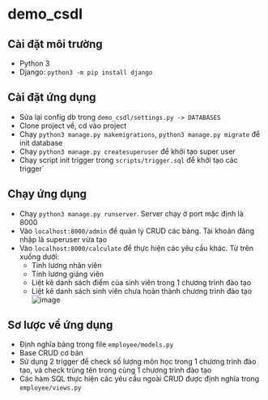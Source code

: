 # demo_csdl

## Cài đặt môi trường
- Python 3
- Django: `python3 -m pip install django`

## Cài đặt ứng dụng
- Sửa lại config db trong `demo_csdl/settings.py -> DATABASES`
- Clone project về, cd vào project
- Chạy `python3 manage.py makemigrations`, `python3 manage.py migrate` để init database
- Chạy `python3 manage.py createsuperuser` để khởi tạo super user
- Chạy script init trigger trong `scripts/trigger.sql` để khởi tạo các trigger`

## Chạy ứng dụng
- Chạy `python3 manage.py runserver`. Server chạy ở port mặc định là 8000
- Vào `localhost:8000/admin` để quản lý CRUD các bảng. Tài khoản đăng nhập là superuser vừa tạo
- Vào `localhost:8000/calculate` để thực hiện các yêu cầu khác. Từ trên xuống dưới:
  - Tính lương nhân viên
  - Tính lương giảng viên
  - Liệt kê danh sách điểm của sinh viên trong 1 chương trình đào tạo
  - Liệt kê danh sách sinh viên chưa hoàn thành chương trình đào tạo
![image](https://github.com/tungnat97/demo_csdl/assets/30834737/bd5dadd1-a735-4382-aff0-a99cbb508097)

## Sơ lược về ứng dụng
- Định nghĩa bảng trong file `employee/models.py`
- Base CRUD cơ bản
- Sử dụng 2 trigger để check số lượng môn học trong 1 chương trình đào tạo, và check trùng tên trong cùng 1 chương trình đào tạo
- Các hàm SQL thực hiện các yêu cầu ngoài CRUD được định nghĩa trong `employee/views.py`
